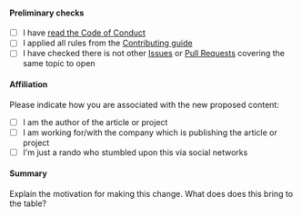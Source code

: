 #### Preliminary checks

- [ ] I have [read the Code of Conduct](https://github.com/kdeldycke/awesome-management/blob/main/.github/code-of-conduct.md)
- [ ] I applied all rules from the [Contributing guide](https://github.com/kdeldycke/awesome-management/blob/main/.github/contributing.md)
- [ ] I have checked there is not other [Issues](https://github.com/kdeldycke/awesome-management/issues) or [Pull Requests](https://github.com/kdeldycke/awesome-management/pulls) covering the same topic to open

#### Affiliation

Please indicate how you are associated with the new proposed content:

- [ ] I am the author of the article or project
- [ ] I am working for/with the company which is publishing the article or project
- [ ] I'm just a rando who stumbled upon this via social networks

#### Summary

<!-- You can skip this if you're proposing something as trivial as fixing a typo -->

Explain the motivation for making this change. What does does this bring to the table?
